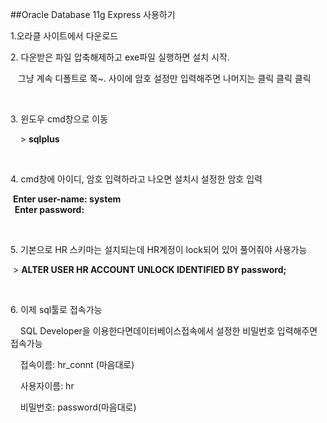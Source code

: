 ##Oracle Database 11g Express 사용하기
						<div id="postViewArea">						<div id="postViewArea">						<div id="post-view220733480922" class="post-view pcol2 _param(1) _postViewArea220733480922">						<div id="post-view220733480922" class="post-view pcol2 _param(1) _postViewArea220733480922">							<p>1.오라클 사이트에서 다운로드</p><p>2. 다운받은&nbsp;파일 압축해제하고 exe파일 실행하면 설치 시작. </p><p>&nbsp;&nbsp; 그냥 계속 디폴트로 쭉~. 사이에 암호 설정만 입력해주면 나머지는 클릭 클릭 클릭</p><p>&nbsp;</p><p>3. 윈도우 cmd창으로 이동 </p><p>&nbsp;&nbsp;&nbsp; &gt; <strong>sqlplus</strong></p><p>&nbsp;</p><p><span>4.&nbsp;cmd창에 아이디, 암호 입력하라고 나오면 설치시 설정한 암호 입력</span></p><p><span>&nbsp; &#8203;</span><strong>Enter user-name: system<br />&nbsp; Enter password:</strong></p><p>&nbsp;</p><p>5. 기본으로 HR 스키마는 설치되는데 HR계정이 lock되어 있어 풀어줘야 사용가능</p><p>&nbsp;&gt; <strong>ALTER USER HR ACCOUNT UNLOCK IDENTIFIED BY password;</strong></p><p>&nbsp;</p><p><span>6.&nbsp;이제 sql툴로 접속가능</span></p><p><span>&nbsp;&nbsp;&nbsp; SQL Developer을 이용한다면 &#8203;데이터베이스접속에서 설정한 비밀번호 입력해주면 접속가능</span></p><p><span>&nbsp; &#8203;&nbsp; 접속이름: hr_connt (마음대로)</span></p><p><span>&nbsp;&nbsp;&nbsp; &#8203;사용자이름: hr</span></p><p><span>&nbsp;&nbsp;&nbsp; 비밀번호&#8203;: password(마음대로)</span></p><p><span>&#8203;</span></p>						</div>						</div>